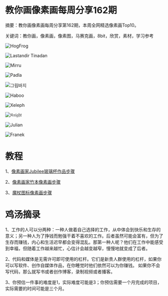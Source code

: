 # 教你画像素画每周分享162期

摘要：教你画像素画每周分享第162期，本周全网精选像素画Top10。

关键词：教你画，像素画，像素图，马赛克画，8bit，欣赏，素材，学习参考

![HogFrog](https://tva1.sinaimg.cn/large/008i3skNgy1gxgua75mhjj30u00m0my8.jpg)

![Lastandir Tinadan](https://tva1.sinaimg.cn/large/008i3skNgy1gxgua2xajfj30p00z0tax.jpg)

![Mirru](https://tva1.sinaimg.cn/large/008i3skNgy1gxgua5p8z0j30u00u0433.jpg)

![Padla](https://tva1.sinaimg.cn/large/008i3skNgy1gxgua3qgsej30u00ycdha.jpg)

![그림바지](https://tva1.sinaimg.cn/large/008i3skNgy1gxgua24xu7j30u011i77o.jpg)

![Haboo](https://tva1.sinaimg.cn/large/008i3skNgy1gxgua56diqj30xc0rxadi.jpg)

![Xeleph](https://tva1.sinaimg.cn/large/008i3skNgy1gxgua8nqa4j30u00u0wk3.jpg)

![𝔎𝔫𝔦𝔤𝔥𝔱](https://tva1.sinaimg.cn/large/008i3skNgy1gxgua4c122j30t60t6tal.jpg)

![Julian](https://tva1.sinaimg.cn/large/008i3skNgy1gxgua7zl3mj30xb0eajso.jpg)

![Franek](https://tva1.sinaimg.cn/large/008i3skNgy1gxgua6jdqjj30qo0goq6r.jpg)

# 教程

1、[像素画家Jubilee玻璃杯作品步骤](https://mp.weixin.qq.com/s/ZYUZs4y7n8qbmSE8dKVXHg)

2、[像素画家竹本像素画步骤](https://mp.weixin.qq.com/s/ZYUZs4y7n8qbmSE8dKVXHg)

3、[魔杖图标像素画步骤](https://mp.weixin.qq.com/s/ZYUZs4y7n8qbmSE8dKVXHg)

# 鸡汤摘录

1、工作的人可以分两种：一种人做着自己选择的工作，从中体会到快乐和生存的意义；另一种人为了挣钱而勉强干着不喜欢的工作。后者虽然可能会富有，但为了生存而赚钱，内心和生活迟早都会变得混乱。那第一种人呢？他们在工作中能感受到幸福，但随着工作越来越忙，心估计会越变越窄，慢慢地就变成了后者。

2、代码和媒体是无需许可即可使用的杠杆。它们是新贵人群使用的杠杆，如果你可以写软件、创作自媒体作品，在你睡觉时他们依然可以为你赚钱。 如果你不会写代码，那么就写书或者创作博客，录制视频或者播客。

3、你预估一件事的难度是1，实际难度可能是3；你预估需要一个月完成的项目，实际需要的时间可能是三个月。

